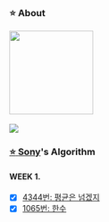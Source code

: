 ### :star: About
<td align="center">
 <a href="https://github.com/xoxeez">
  <img src="https://avatars.githubusercontent.com/u/52715471?v=4?s=100" width="150px;"/>
 </br></br>
</td>

<img src="https://img.shields.io/badge/JAVA-007396?style=flat-square&logo=java&logoColor=white">

### :star: [Sony](https://github.com/xoxeez)'s Algorithm
#### WEEK 1.

 - [x] [4344번: 평균은 넘겠지](https://www.acmicpc.net/problem/4344)
 - [x] [1065번: 한수](https://www.acmicpc.net/problem/1065)
